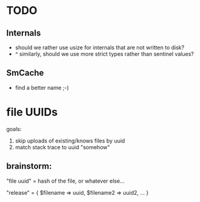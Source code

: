 # TODO

## Internals

- should we rather use usize for internals that are not written to disk?
- ^ similarly, should we use more strict types rather than sentinel values?

## SmCache

- find a better name ;-)

# file UUIDs

goals:

1. skip uploads of existing/knows files by uuid
2. match stack trace to uuid "somehow"

## brainstorm:

"file uuid" = hash of the file, or whatever else…

"release" = {
$filename => uuid,
$filename2 => uuid2,
…
}
